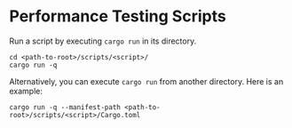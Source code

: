 # Performance Testing Scripts

Run a script by executing `cargo run` in its directory.

```shell
cd <path-to-root>/scripts/<script>/
cargo run -q
```

Alternatively, you can execute `cargo run` from another directory.
Here is an example:

```shell
cargo run -q --manifest-path <path-to-root>/scripts/<script>/Cargo.toml
```